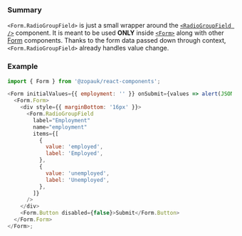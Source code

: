 ### Summary

`<Form.RadioGroupField>` is just a small wrapper around the [`<RadioGroupField />`](#/Components/Molecules/RadioGroupField) component.
It is meant to be used **ONLY** inside [`<Form>`](#/Organisms/Form/Form) along with other [Form](#/Organisms/Form) components.
Thanks to the form data passed down through context, `<Form.RadioGroupField>` already handles value change.

### Example

```js
import { Form } from '@zopauk/react-components';

<Form initialValues={{ employment: '' }} onSubmit={values => alert(JSON.stringify(values))}>
  <Form.Form>
    <div style={{ marginBottom: '16px' }}>
      <Form.RadioGroupField
        label="Employment"
        name="employment"
        items={[
          {
            value: 'employed',
            label: 'Employed',
          },
          {
            value: 'unemployed',
            label: 'Unemployed',
          },
        ]}
      />
    </div>
    <Form.Button disabled={false}>Submit</Form.Button>
  </Form.Form>
</Form>;
```

